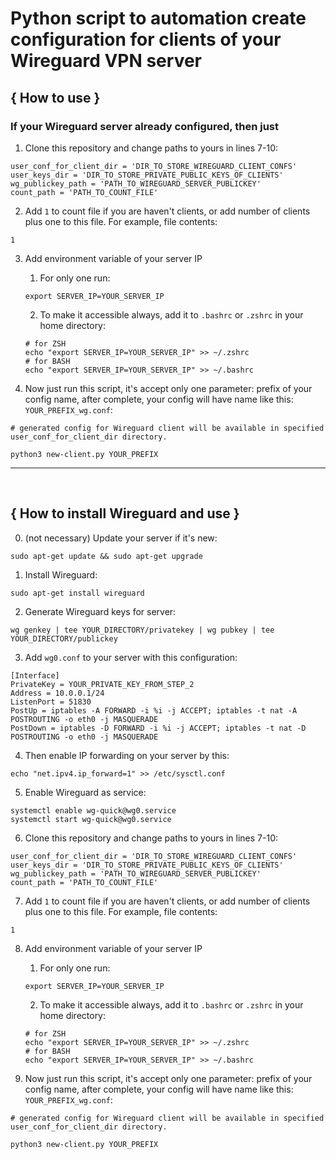 # Python script to automation create configuration for clients of your Wireguard VPN server

## { How to use }
### **If your Wireguard server already configured, then just**
1) Clone this repository and change paths to yours in lines 7-10:
```
user_conf_for_client_dir = 'DIR_TO_STORE_WIREGUARD_CLIENT_CONFS'
user_keys_dir = 'DIR_TO_STORE_PRIVATE_PUBLIC_KEYS_OF_CLIENTS'
wg_publickey_path = 'PATH_TO_WIREGUARD_SERVER_PUBLICKEY'
count_path = 'PATH_TO_COUNT_FILE'
```

2) Add `1` to count file if you are haven't clients, or add number of clients plus one to this file. For example, file contents:
```
1
```

3) Add environment variable of your server IP

    1) For only one run:

    ```
    export SERVER_IP=YOUR_SERVER_IP
    ```
    2) To make it accessible always, add it to `.bashrc` or `.zshrc` in your home directory:
    ```
    # for ZSH
    echo "export SERVER_IP=YOUR_SERVER_IP" >> ~/.zshrc
    # for BASH
    echo "export SERVER_IP=YOUR_SERVER_IP" >> ~/.bashrc
    
4) Now just run this script, it's accept only one parameter: prefix of your config name, after complete, your config will have name like this: `YOUR_PREFIX_wg.conf`:
```
# generated config for Wireguard client will be available in specified user_conf_for_client_dir directory.

python3 new-client.py YOUR_PREFIX
```

<hr />
<br />

## { How to install Wireguard and use }
0) (not necessary) Update your server if it's new:
```
sudo apt-get update && sudo apt-get upgrade
```
1) Install Wireguard:
```
sudo apt-get install wireguard
```
2) Generate Wireguard keys for server:
```
wg genkey | tee YOUR_DIRECTORY/privatekey | wg pubkey | tee YOUR_DIRECTORY/publickey
```
3) Add `wg0.conf` to your server with this configuration:
```
[Interface]
PrivateKey = YOUR_PRIVATE_KEY_FROM_STEP_2
Address = 10.0.0.1/24
ListenPort = 51830
PostUp = iptables -A FORWARD -i %i -j ACCEPT; iptables -t nat -A POSTROUTING -o eth0 -j MASQUERADE
PostDown = iptables -D FORWARD -i %i -j ACCEPT; iptables -t nat -D POSTROUTING -o eth0 -j MASQUERADE
```

4) Then enable IP forwarding on your server by this:
```
echo "net.ipv4.ip_forward=1" >> /etc/sysctl.conf
```

5) Enable Wireguard as service:
```
systemctl enable wg-quick@wg0.service
systemctl start wg-quick@wg0.service
```

6) Clone this repository and change paths to yours in lines 7-10:
```
user_conf_for_client_dir = 'DIR_TO_STORE_WIREGUARD_CLIENT_CONFS'
user_keys_dir = 'DIR_TO_STORE_PRIVATE_PUBLIC_KEYS_OF_CLIENTS'
wg_publickey_path = 'PATH_TO_WIREGUARD_SERVER_PUBLICKEY'
count_path = 'PATH_TO_COUNT_FILE'
```

7) Add `1` to count file if you are haven't clients, or add number of clients plus one to this file. For example, file contents:
```
1
```

8) Add environment variable of your server IP

    1) For only one run:

    ```
    export SERVER_IP=YOUR_SERVER_IP
    ```
    2) To make it accessible always, add it to `.bashrc` or `.zshrc` in your home directory:
    ```
    # for ZSH
    echo "export SERVER_IP=YOUR_SERVER_IP" >> ~/.zshrc
    # for BASH
    echo "export SERVER_IP=YOUR_SERVER_IP" >> ~/.bashrc

9) Now just run this script, it's accept only one parameter: prefix of your config name, after complete, your config will have name like this: `YOUR_PREFIX_wg.conf`:
```
# generated config for Wireguard client will be available in specified user_conf_for_client_dir directory.

python3 new-client.py YOUR_PREFIX
```
